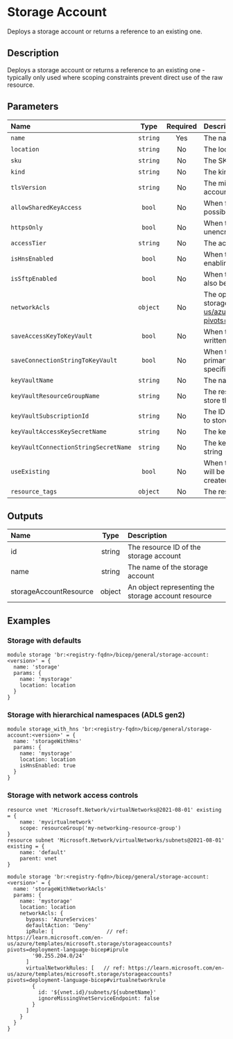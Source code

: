 # Storage Account

Deploys a storage account or returns a reference to an existing one.

## Description

Deploys a storage account or returns a reference to an existing one - typically only used where scoping constraints prevent direct use of the raw resource.

## Parameters

| Name                                 | Type     | Required | Description                                                                                                                                                                                                  |
| :----------------------------------- | :------: | :------: | :----------------------------------------------------------------------------------------------------------------------------------------------------------------------------------------------------------- |
| `name`                               | `string` | Yes      | The name of the storage account                                                                                                                                                                              |
| `location`                           | `string` | No       | The location of the storage account                                                                                                                                                                          |
| `sku`                                | `string` | No       | The SKU of the storage account                                                                                                                                                                               |
| `kind`                               | `string` | No       | The kind of the storage account                                                                                                                                                                              |
| `tlsVersion`                         | `string` | No       | The minimum TLS version required by the storage account                                                                                                                                                      |
| `allowSharedKeyAccess`               | `bool`   | No       | When false, access to the storage account is only possible via Azure AD authentication                                                                                                                       |
| `httpsOnly`                          | `bool`   | No       | When true, disables access to the storage account via unencrypted HTTP connections                                                                                                                           |
| `accessTier`                         | `string` | No       | The access tier of the storage account                                                                                                                                                                       |
| `isHnsEnabled`                       | `bool`   | No       | When true, enables Hierarchical Namespace feature, i.e. enabling Azure Data Lake Storage Gen2 capabilities                                                                                                   |
| `isSftpEnabled`                      | `bool`   | No       | When true, enables SFTP feature. `isHnsEnabled` must also be set to true.                                                                                                                                    |
| `networkAcls`                        | `object` | No       | The optional network rules securing access to the storage account (ref: https://learn.microsoft.com/en-us/azure/templates/microsoft.storage/storageaccounts?pivots=deployment-language-bicep#networkruleset) |
| `saveAccessKeyToKeyVault`            | `bool`   | No       | When true, the primary storage access key will be written to the specified key vault                                                                                                                         |
| `saveConnectionStringToKeyVault`     | `bool`   | No       | When true, the default connection string using the primary storage access key will be written to the specified key vault                                                                                     |
| `keyVaultName`                       | `string` | No       | The name of the key vault used to store the access key                                                                                                                                                       |
| `keyVaultResourceGroupName`          | `string` | No       | The resource group containing the key vault used to store the access key                                                                                                                                     |
| `keyVaultSubscriptionId`             | `string` | No       | The ID of the subscription containing the key vault used to store the access key                                                                                                                             |
| `keyVaultAccessKeySecretName`        | `string` | No       | The key vault secret name used to store the access key                                                                                                                                                       |
| `keyVaultConnectionStringSecretName` | `string` | No       | The key vault secret name used to store the connection string                                                                                                                                                |
| `useExisting`                        | `bool`   | No       | When true, the details of an existing storage account will be returned; When false, the storage account is created/updated                                                                                   |
| `resource_tags`                      | `object` | No       | The resource tags applied to resources                                                                                                                                                                       |

## Outputs

| Name                   | Type   | Description                                         |
| :--------------------- | :----: | :-------------------------------------------------- |
| id                     | string | The resource ID of the storage account              |
| name                   | string | The name of the storage account                     |
| storageAccountResource | object | An object representing the storage account resource |

## Examples

### Storage with defaults

```bicep
module storage 'br:<registry-fqdn>/bicep/general/storage-account:<version>' = {
  name: 'storage'
  params: {
    name: 'mystorage'
    location: location
  }
}
```

### Storage with hierarchical namespaces (ADLS gen2)

```bicep
module storage_with_hns 'br:<registry-fqdn>/bicep/general/storage-account:<version>' = {
  name: 'storageWithHns'
  params: {
    name: 'mystorage'
    location: location
    isHnsEnabled: true
  }
}
```

### Storage with network access controls

```bicep
resource vnet 'Microsoft.Network/virtualNetworks@2021-08-01' existing = {
    name: 'myvirtualnetwork'
    scope: resourceGroup('my-networking-resource-group')
}
resource subnet 'Microsoft.Network/virtualNetworks/subnets@2021-08-01' existing = {
    name: 'default'
    parent: vnet
}

module storage 'br:<registry-fqdn>/bicep/general/storage-account:<version>' = {
  name: 'storageWithNetworkAcls'
  params: {
    name: 'mystorage'
    location: location
    networkAcls: {
      bypass: 'AzureServices'
      defaultAction: 'Deny'
      ipRule: [                 // ref: https://learn.microsoft.com/en-us/azure/templates/microsoft.storage/storageaccounts?pivots=deployment-language-bicep#iprule
        '90.255.204.0/24'
      ]
      virtualNetworkRules: [   // ref: https://learn.microsoft.com/en-us/azure/templates/microsoft.storage/storageaccounts?pivots=deployment-language-bicep#virtualnetworkrule
        {
          id: '${vnet.id}/subnets/${subnetName}'
          ignoreMissingVnetServiceEndpoint: false
        }
      ]
    }
  }
}
```